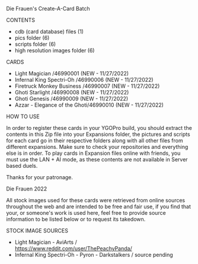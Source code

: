 Die Frauen's Create-A-Card Batch

CONTENTS

- cdb (card database) files (1)
- pics folder (6)
- scripts folder (6)
- high resolution images folder (6)

CARDS

- Light Magician               /46990001 (NEW - 11/27/2022)
- Infernal King Spectri-Oh     /46990006 (NEW - 11/27/2022)
- Firetruck Monkey Business    /46990007 (NEW - 11/27/2022)
- Ghoti Starlight              /46990008 (NEW - 11/27/2022)
- Ghoti Genesis                /46990009 (NEW - 11/27/2022)
- Azzar - Elegance of the Ghoti/46990010 (NEW - 11/27/2022)

HOW TO USE

In order to register these cards in your YGOPro build, you should extract the contents in this Zip file into your Expansions folder, the pictures and scripts for each card go in their respective folders along with all other files from different expansions. Make sure to check your repositories and everything else is in order. To play cards in Expansion files online with friends, you must use the LAN + AI mode, as these contents are not available in Server based duels.

Thanks for your patronage.

Die Frauen 2022

All stock images used for these cards were retrieved from online sources throughout the web and are intended to be free and fair use, if you find that your, or someone's work is used here, feel free to provide source information to be listed below or to request its takedown.

STOCK IMAGE SOURCES

- Light Magician - AviArts / https://www.reddit.com/user/ThePeachyPanda/
- Infernal King Spectri-Oh - Pyron - Darkstalkers / source pending 
